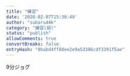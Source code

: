 ```yaml
---
title: "練習"
date: '2020-02-07T15:30:49'
author: "subaru44k"
category: "練習(弱)"
status: "publish"
allowComments: true
convertBreaks: false
entryHash: "8babd4ff8dee2e9a53386cdf3391f5ae"
---
```

9分ジョグ
